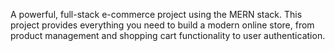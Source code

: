A powerful, full-stack e-commerce project using the MERN stack. This project provides everything you need to build a modern online store, from product management and shopping cart functionality to user authentication.
